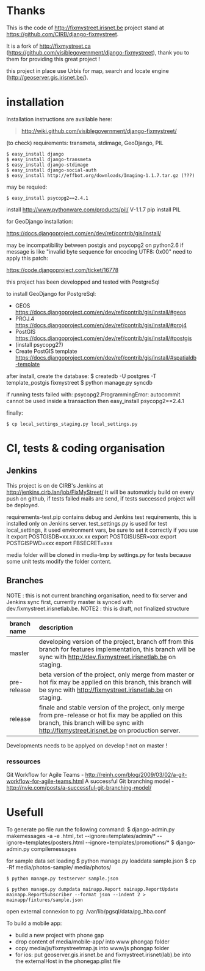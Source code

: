 
Thanks
======
This is the code of http://fixmystreet.irisnet.be project stand at https://github.com/CIRB/django-fixmystreet.

It is a fork of http://fixmystreet.ca (https://github.com/visiblegovernment/django-fixmystreet), thank you to them for providing this great project !

this project in place use Urbis for map, search and locate engine (http://geoserver.gis.irisnet.be/).

installation
============

Installation instructions are available here:
> http://wiki.github.com/visiblegovernment/django-fixmystreet/


(to check)
requirements: transmeta, stdimage, GeoDjango, PIL

    $ easy_install django
    $ easy_install django-transmeta
    $ easy_install django-stdimage
    $ easy_install django-social-auth
    $ easy_install http://effbot.org/downloads/Imaging-1.1.7.tar.gz (???)

may be requied:

    $ easy_install psycopg2==2.4.1


install http://www.pythonware.com/products/pil/ V-1.1.7
pip install PIL


for GeoDjango installation:

https://docs.djangoproject.com/en/dev/ref/contrib/gis/install/

may be incompatibility between postgis and psycopg2 on python2.6
if message is like "invalid byte sequence for encoding UTF8: 0x00"
need to apply this patch:

https://code.djangoproject.com/ticket/16778


this project has been developped and tested with PostgreSql

to install GeoDjango for PostgreSql:
* GEOS https://docs.djangoproject.com/en/dev/ref/contrib/gis/install/#geos
* PROJ.4 https://docs.djangoproject.com/en/dev/ref/contrib/gis/install/#proj4
* PostGIS https://docs.djangoproject.com/en/dev/ref/contrib/gis/install/#postgis
* (install psycopg2?)
* Create PostGIS template https://docs.djangoproject.com/en/dev/ref/contrib/gis/install/#spatialdb-template


after install, create the database:
    $ createdb -U postgres -T template_postgis fixmystreet
    $ python manage.py syncdb

if running tests failed with:
    psycopg2.ProgrammingError: autocommit cannot be used inside a transaction
then
    easy_install psycopg2==2.4.1


finally:

    $ cp local_settings_staging.py local_settings.py


CI, tests & coding organisation
===============================
Jenkins
-------
This project is on de CIRB's Jenkins at http://jenkins.cirb.lan/job/FixMyStreet/
It will be automaticly build on every push on github, if tests failed mails are send,
if tests successed project will be deployed.

requirements-test.pip contains debug and Jenkins test requirements, this is installed only on Jenkins server.
test_settings.py is used for test local_settings, it used environment vars, be sure to set it correctly if you use it
export POSTGISDB=xx.xx.xx.xx
export POSTGISUSER=xxx
export POSTGISPWD=xxx
export FBSECRET=xxx

media folder will be cloned in media-tmp by settings.py for tests because some unit tests modify the folder content.

Branches
--------
NOTE : this is not current branching organisation, need to fix server and Jenkins sync first, currently master is synced with dev.fixmystreet.irisnetlab.be.
NOTE2 : this is draft, not finalized structure


| branch name | description |
|:------------|:------------|
| master      | developing version of the project, branch off from this branch for features implementation, this branch will be sync with http://dev.fixmystreet.irisnetlab.be on staging. |
| pre-release | beta version of the project, only merge from master or hot fix may be applied on this branch, this branch will be sync with http://fixmystreet.irisnetlab.be on staging. |
| release     | finale and stable version of the project, only merge from pre-release or hot fix may be applied on this branch, this branch will be sync with http://fixmystreet.irisnet.be on production server. |


Developments needs to be applyed on develop ! not on master !

### ressources
Git Workflow for Agile Teams - http://reinh.com/blog/2009/03/02/a-git-workflow-for-agile-teams.html
A successful Git branching model - http://nvie.com/posts/a-successful-git-branching-model/


Usefull
=======
To generate po file run the following command:
    $ django-admin.py makemessages -a -e .html,.txt --ignore=templates/admin/* --ignore=templates/posters.html --ignore=templates/promotions/*
    $ django-admin.py compilemessages

for sample data set loading
    $ python manage.py loaddata sample.json
    $ cp -Rf media/photos-sample/ media/photos/

    $ python manage.py testserver sample.json

    $ python manage.py dumpdata mainapp.Report mainapp.ReportUpdate mainapp.ReportSubscriber --format json --indent 2 > mainapp/fixtures/sample.json

open external connexion to pg:
    /var/lib/pgsql/data/pg_hba.conf


To build a mobile app:
* build a new project with phone gap
* drop content of media/mobile-app/ into www phongap folder
* copy media/js/fixmystreetmap.js into www/js phongap folder
* for ios: put geoserver.gis.irisnet.be and fixmystreet.irisnet(lab).be into the externalHost in the phonegap.plist file

